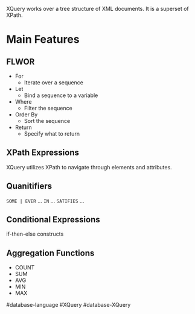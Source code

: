 XQuery works over a tree structure of XML documents. It is a superset of XPath.

# Main Features
## FLWOR
- For
	- Iterate over a sequence
- Let
	- Bind a sequence to a variable
- Where
	- Filter the sequence
- Order By
	- Sort the sequence
- Return
	- Specify what to return

## XPath Expressions
XQuery utilizes XPath to navigate through elements and attributes.

## Quanitifiers
`SOME | EVER` ... `IN` ... `SATIFIES` ...

## Conditional Expressions
if-then-else constructs

## Aggregation Functions
- COUNT
- SUM
- AVG
- MIN
- MAX

#database-language 
#XQuery
#database-XQuery